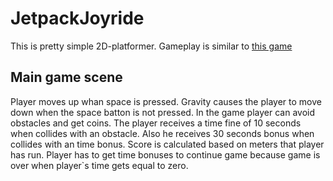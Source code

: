 # JetpackJoyride

This is pretty simple 2D-platformer. Gameplay is similar to [this game](https://apps.apple.com/ua/app/jetpack-joyride/id457446957?l=uk)

## Main game scene

Player moves up whan space is pressed. Gravity causes the player to move down when the space batton is not pressed.
In the game player can avoid obstacles and get coins. The player receives a time fine of 10 seconds when collides with an obstacle. Also he receives 30 seconds bonus when collides with an time bonus.
Score is calculated based on meters that player has run.
Player has to get time bonuses to continue game because game is over when player`s time gets equal to zero.
